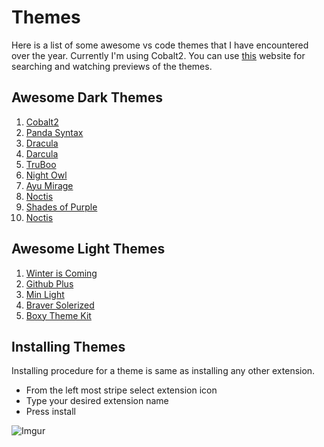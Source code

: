 # Themes
Here is a list of some awesome vs code themes that I have encountered over the year. Currently I'm using Cobalt2. You can use [this](https://vscodethemes.com/) website for searching and watching previews of the themes.

## Awesome Dark Themes

1. [Cobalt2](https://github.com/wesbos/cobalt2-vscode)
2. [Panda Syntax](https://github.com/tinkertrain/panda-syntax-vscode)
3. [Dracula](https://github.com/dracula/visual-studio-code)
4. [Darcula](https://github.com/rokoroku/vscode-theme-darcula)
5. [TruBoo](https://github.com/ajtruex/TruBoo.git)
6. [Night Owl](https://github.com/sdras/night-owl-vscode-theme)
7. [Ayu Mirage](https://github.com/jsenjoy/vscode-ayu)
8. [Noctis](https://github.com/liviuschera/noctis)
9. [Shades of Purple](https://github.com/ahmadawais/shades-of-purple-vscode)
10. [Noctis](https://github.com/liviuschera/noctis)


## Awesome Light Themes
1. [Winter is Coming](https://github.com/johnpapa/vscode-winteriscoming.git)
2. [Github Plus](https://github.com/thenikso/github-plus-theme)
3. [Min Light](https://github.com/misolori/min-theme.git)
4. [Braver Solerized](https://github.com/braver/vscode-solarized.git)
5. [Boxy Theme Kit](https://github.com/trongthanh/vscode-boxythemekit)

## Installing Themes

Installing procedure for a theme is same as installing any other extension.

* From the left most stripe select extension icon
* Type your desired extension name
* Press install

![Imgur](https://imgur.com/xQgXe3S.png)
